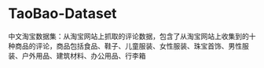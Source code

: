 # TaoBao-Dataset
中文淘宝数据集：从淘宝网站上抓取的评论数据，包含了从淘宝网站上收集到的十种商品的评论，商品包括食品、鞋子、儿童服装、女性服装、珠宝首饰、男性服装、户外用品、建筑材料、办公用品、行李箱
